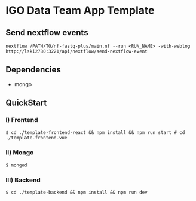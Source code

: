 # IGO Data Team App Template

## Send nextflow events
```
nextflow /PATH/TO/nf-fastq-plus/main.nf --run <RUN_NAME> -with-weblog http://lski2780:3221/api/nextflow/send-nextflow-event
```

## Dependencies
- mongo

## QuickStart
### I) Frontend 
```
$ cd ./template-frontend-react && npm install && npm run start # cd ./template-frontend-vue
```
### II) Mongo
```
$ mongod
```
### III) Backend
```
$ cd ./template-backend && npm install && npm run dev
```
